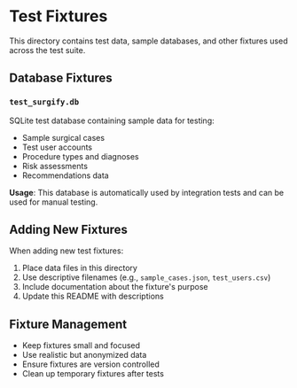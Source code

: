 # Test Fixtures

This directory contains test data, sample databases, and other fixtures used across the test suite.

## Database Fixtures

### `test_surgify.db`
SQLite test database containing sample data for testing:
- Sample surgical cases
- Test user accounts
- Procedure types and diagnoses
- Risk assessments
- Recommendations data

**Usage**: This database is automatically used by integration tests and can be used for manual testing.

## Adding New Fixtures

When adding new test fixtures:

1. Place data files in this directory
2. Use descriptive filenames (e.g., `sample_cases.json`, `test_users.csv`)
3. Include documentation about the fixture's purpose
4. Update this README with descriptions

## Fixture Management

- Keep fixtures small and focused
- Use realistic but anonymized data
- Ensure fixtures are version controlled
- Clean up temporary fixtures after tests
